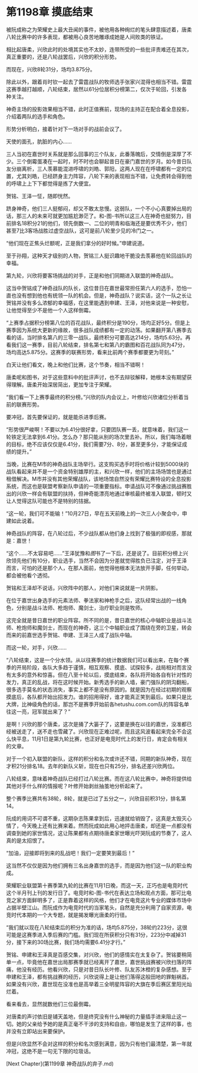 # 第1198章 摸底结束

被阮成称之为荣耀史上最大丑闻的事件，被他用各种绚烂的笔头肆意描述着，唐柔八轮比赛中的许多表现，都被用心良苦地雕琢成她是人间败类的铁证。

相比起唐柔，兴欣此时的处境其实也不太妙，连带所受的一些批评责难还在其次，真正重要的，还是八轮战罢后，兴欣的积分形势。

而现在，兴欣8轮31分，场均3.875分。

除此以外，跟着肖时钦一起去了雷霆战队的牧师选手张家兴混得也相当不错。雷霆这赛季越打越顺，八轮结束，居然以61分位居积分榜第二，仅次于轮回，引发各种关注。

神奇主场的投影效果相当不错，此时正值赛前，现场的主持正在配合着全息投影，介绍着两队的选手和角色。

形势分析明白，接着针对下一场对手的战前会议了。

天使的面孔，肮脏的内心……

三人当初在嘉世时关系就是那么回事的三个队友，此番落魄后，交情倒是深厚了不少。三个倒霉蛋凑在一起时，时不时也会聊起昔日在豪门嘉世的岁月。如今昔日队友分崩离析，三人羡慕能混进呼啸的刘皓、郭阳，这两人现在在呼啸都有一定的位置，尤其刘皓，已经跻身主力阵容，八轮下来的表现相当不错，让免费转会得到他的呼啸上上下下都觉得是拣了大便宜。

贺铭、王泽一怔，随即恍然。

跻身神奇，他们三人挺郁闷，却又不敢太怠慢。这弱队，一个不小心真要掉出局的话，那三人的未来可就更加尴尬渺茫了。和-图-书所以这三人在神奇也挺努力，目前排名18积分21的他们，领先倒数一、二位的明青和临海还是要优秀不少，他们甚至7比3客场战胜过虚空战队，这可是前八轮里少见的冷门之一。

“他们现在正焦头烂额呢，正是我们拿分的好时候。”申建说道。

至于孙翔，这种天才级别的人物，贺铭三人挺识趣地干脆没去羡慕他在轮回战队的幸福。

第九轮，兴欣将要客场挑战的对手，正是和他们同期进入联盟的神奇战队。

这当中贺铭成了神奇战队的队长，这位昔日在嘉世最常担任第六人的选手，恐怕一直也没有想到他也有统领一队的机会。但是，神奇战队？说实话，这个一队之长让贺铭并没有多么浓郁的幸福感，在这里能遇到申建、王泽，对他来说是一种安慰，让他觉得至少不是他一个人这样倒霉。

“上赛季占据积分榜第八位的百花战队，最终积分是190分，场均正好5分。但是上赛季因为系统大更新的缘故，很多战队成绩都有一定的动荡。如果翻开第八赛季去看的话，当时排名第八的三零一战队，最终积分可要高达214分，场均5.63分。再看我们这一赛季，目前八轮结束，排名第七和第八的霸图和百花战队同为47分，场均高达5.875分。这赛季的联赛形势，看来比前两个赛季都要更为苛刻。”

白天让他们看文，晚上和他们比赛，这个节奏，相当不错啊！

唐柔呢和图书，对于这些意料中的批评声讨，也不去辩驳解释，她根本没有期望获得理解。唐柔开始深居简出，更加专注于荣耀。

“我们看一下上赛季最终的积分榜。”兴欣的队内会议上，叶修给兴欣诸位分析着当前的联赛形势。

要冲冠，首先要保证的，就是能杀进季后赛。

“形势很严峻啊！不要以为6.41分很好拿，只要团队赛一丢，就意味着，我们这一轮铁定无法拿到6.41分。怎么办？那只能从别的场次里去补。所以，我们每场着眼的目标，绝不应该仅仅是6.41分，我们需要7分、8分，甚至更多分，才能保证成绩的提升。”

当晚，比赛在M市的神奇战队主场举行。这支购买选手时将价格计较到5000块的战队看起来并不是一个资金特别雄厚的主，和兴欣一样，他们的主场场馆也是通过租借解决。M市并没有其他荣耀战队，该地场馆自然没有荣耀比赛特设的全息投影系统，而这也是联盟考察新队申请的一项重要指标。申请战队可不像通过挑战赛胜出的兴欣一样会有联盟的扶持，但神奇能漂亮地通过审核最终被准入联盟，顿时又让人觉得这队可能也不是特别的拮据。

“这一轮，我们可不能输！”10月27日，早在五天前晚上的一次三人小聚会中，申建如此说着。

神奇战队的阵容，在八轮过后，不少战队都从他们身上找到了极强的即视感，那就是：嘉世！

“这个……不太容易吧……”王泽犹豫和*图*书了一下后，还是说了。目前积分榜上兴欣领先他们有10分，职业选手，当然不会因为分差就觉得胜负已注定，对于王泽而言，可怕的还是那个人，在那人面前，他觉得他根本无法放开手脚，任何举动，都会被他看个透彻。

贺铭和王泽却不说话，兴欣阵中的那人，对他们来说就是一片阴影。

在位于嘉世出身选手的元素法师、拳法家和神枪手之后，这队经常出战的一线角色，分别是战斗法师、枪炮师、魔剑士，治疗职业则是牧师。

这完全就是昔日嘉世的职业阵容。所不同的是，昔日嘉世的核心中轴职业是战斗法师、枪炮师和魔剑士，而现在的神奇，这三个中轴职业成了围绕在旁的卫星，转会而来的前嘉世选手贺铭、申建、王泽三人成了战队中轴。

而这一轮，对手，兴欣……

“八轮结束，这是一个分水领。从以往赛季的统计数据我们可以看出来，在每个赛季的开局阶段，各队大多趋于谨慎，相互观察、摸底、试探较多，战局相对而言没有太多的意外和惊喜。但在八至十轮以后，摸底结束，各队将开始各自有针对性的发力，真正的乱战，将在这时候开始。新秀选手的新人墙，豪门强队的阴沟翻船，很多选手莫名的状态消失，事实上都不是没有原因的。就是因为在经过初期的观察摸底后，各队都开始出招发力。谁的招用得好，谁才能真正笑到最后。如果只是比大牌，比神级角色的话，那岂不是赛季开始前各hetushu.com.com队的阵容名单往这一亮，冠军就出来了？”

是啊！兴欣的那个唐柔，这次是捅了大篓子了，这要是换在以往的嘉世，没准都已经被送走了，送不走也雪藏了。兴欣现在正难过呢，而且这风波看起来完全不会这么快平息，11月1日是第九轮比赛，也正好是电竞时代上的发行日，肯定会有相关的文章。

对于一个初入联盟的新队，这样的积分和名次或许还不错，同期的新队神奇，现在才积21分排名18。去年的新队义斩，现在也只有25分，排名还差兴欣两位。

八轮结束，意味着神奇战队已经打过八轮比赛。而在这八轮比赛中，神奇将提供给其他对手什么样的情报呢？叶修开始剥丝抽茧地分析起来了。

整个赛季比赛共有38轮，8轮，就是已过了五分之一，兴欣目前积31分，排名第14。

阮成的用词不可谓不重，这期杂志陈果拿到后，迅速就给销毁了，这真是太毁灭心情了，今天晚上还有比赛来着。然而阮成如此用心地抨击唐柔，却还是一点都没有调查到她的家世情况，这让陈果都有点期待唐柔家世曝光吓哭阮成的节奏了，这人真的是太招恨了。

“加油，迎接即将到来的乱战吧！我们一定要笑到最后！”

这当然不仅仅是因为他们拥有三名出身嘉世的选手，而是因为他们这一队的职业构成。

荣耀职业联盟第十赛季第九轮的比赛在11月1日晚，而这一天，正巧也是电竞时代这个半月刊上刊的发行日了。电竞时和-图-书代在表达立场和观点方面，那可比电竞之家方面鲜明多了，正是靠着这样的风格，他们才在电竞这片专业的媒体市场中占据半壁江山。而阮成作为电竞时代的当家笔头，自然是充分利用了自家资源，电竞时代本期的一个大专题，就是揭发曝光唐柔的行径。

“我们就以现在八轮结束后的积分为准的话，场均5.875分，38轮约223分，这很可能是这赛季进入季后赛的门槛。我们现在所获积分只有31分，223分中减掉31分，接下来的30场比赛，我们场均需要6.41分才行。”

贺铭、申建和王泽真是百感交集，对兴欣，他们的感情实在太复杂了。贺铭要稍简单一点，毕竟他在嘉世出局那赛季就已经离开了嘉世，嘉世挑战赛被兴欣扫落的阵痛，他没有经历。他看兴欣，只是对昔日队长叶修、队友苏沐橙的复杂感想。至于申建和王泽，都有挑战赛的经历，兴欣说得上是让他们落得这般田地的罪魁祸首。如果没有兴欣，嘉世现在没准也是高举着三全明星阵容的大旗在季后赛区里阳光灿烂着。

看来看去，显然就数他们三位最倒霉。

对唐柔的声讨依旧是铺天盖地，但是终究没有什么神秘的力量插手进来阻止这一切。她的父亲给予她的是真正毫不干涉的支持和自由，哪怕是发生了这样的事，也并没有立即站出来要保护。

但是兴欣显然不会对这样的积分和名次感到满意，因为只有他们最清楚，第一年就冲冠，这绝不是一句无下限的垃圾话。



[Next Chapter](第1199章 神奇战队的弃子.md)